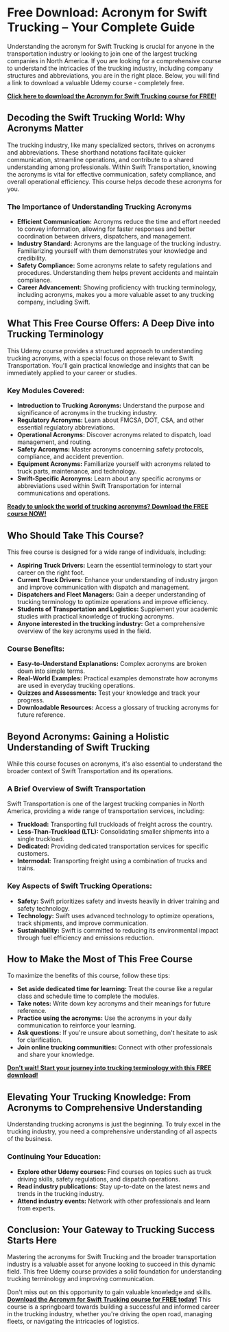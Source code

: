 # Free Download: Acronym for Swift Trucking – Your Complete Guide

Understanding the acronym for Swift Trucking is crucial for anyone in the transportation industry or looking to join one of the largest trucking companies in North America. If you are looking for a comprehensive course to understand the intricacies of the trucking industry, including company structures and abbreviations, you are in the right place. Below, you will find a link to download a valuable Udemy course - completely free.

[**Click here to download the Acronym for Swift Trucking course for FREE!**](https://udemywork.com/acronym-for-swift-trucking)

## Decoding the Swift Trucking World: Why Acronyms Matter

The trucking industry, like many specialized sectors, thrives on acronyms and abbreviations. These shorthand notations facilitate quicker communication, streamline operations, and contribute to a shared understanding among professionals. Within Swift Transportation, knowing the acronyms is vital for effective communication, safety compliance, and overall operational efficiency. This course helps decode these acronyms for you.

### The Importance of Understanding Trucking Acronyms

*   **Efficient Communication:** Acronyms reduce the time and effort needed to convey information, allowing for faster responses and better coordination between drivers, dispatchers, and management.
*   **Industry Standard:** Acronyms are the language of the trucking industry. Familiarizing yourself with them demonstrates your knowledge and credibility.
*   **Safety Compliance:** Some acronyms relate to safety regulations and procedures. Understanding them helps prevent accidents and maintain compliance.
*   **Career Advancement:** Showing proficiency with trucking terminology, including acronyms, makes you a more valuable asset to any trucking company, including Swift.

## What This Free Course Offers: A Deep Dive into Trucking Terminology

This Udemy course provides a structured approach to understanding trucking acronyms, with a special focus on those relevant to Swift Transportation. You'll gain practical knowledge and insights that can be immediately applied to your career or studies.

### Key Modules Covered:

*   **Introduction to Trucking Acronyms:** Understand the purpose and significance of acronyms in the trucking industry.
*   **Regulatory Acronyms:** Learn about FMCSA, DOT, CSA, and other essential regulatory abbreviations.
*   **Operational Acronyms:** Discover acronyms related to dispatch, load management, and routing.
*   **Safety Acronyms:** Master acronyms concerning safety protocols, compliance, and accident prevention.
*   **Equipment Acronyms:** Familiarize yourself with acronyms related to truck parts, maintenance, and technology.
*   **Swift-Specific Acronyms:** Learn about any specific acronyms or abbreviations used within Swift Transportation for internal communications and operations.

[**Ready to unlock the world of trucking acronyms? Download the FREE course NOW!**](https://udemywork.com/acronym-for-swift-trucking)

## Who Should Take This Course?

This free course is designed for a wide range of individuals, including:

*   **Aspiring Truck Drivers:** Learn the essential terminology to start your career on the right foot.
*   **Current Truck Drivers:** Enhance your understanding of industry jargon and improve communication with dispatch and management.
*   **Dispatchers and Fleet Managers:** Gain a deeper understanding of trucking terminology to optimize operations and improve efficiency.
*   **Students of Transportation and Logistics:** Supplement your academic studies with practical knowledge of trucking acronyms.
*   **Anyone interested in the trucking industry:** Get a comprehensive overview of the key acronyms used in the field.

### Course Benefits:

*   **Easy-to-Understand Explanations:** Complex acronyms are broken down into simple terms.
*   **Real-World Examples:** Practical examples demonstrate how acronyms are used in everyday trucking operations.
*   **Quizzes and Assessments:** Test your knowledge and track your progress.
*   **Downloadable Resources:** Access a glossary of trucking acronyms for future reference.

## Beyond Acronyms: Gaining a Holistic Understanding of Swift Trucking

While this course focuses on acronyms, it's also essential to understand the broader context of Swift Transportation and its operations.

### A Brief Overview of Swift Transportation

Swift Transportation is one of the largest trucking companies in North America, providing a wide range of transportation services, including:

*   **Truckload:** Transporting full truckloads of freight across the country.
*   **Less-Than-Truckload (LTL):** Consolidating smaller shipments into a single truckload.
*   **Dedicated:** Providing dedicated transportation services for specific customers.
*   **Intermodal:** Transporting freight using a combination of trucks and trains.

### Key Aspects of Swift Trucking Operations:

*   **Safety:** Swift prioritizes safety and invests heavily in driver training and safety technology.
*   **Technology:** Swift uses advanced technology to optimize operations, track shipments, and improve communication.
*   **Sustainability:** Swift is committed to reducing its environmental impact through fuel efficiency and emissions reduction.

## How to Make the Most of This Free Course

To maximize the benefits of this course, follow these tips:

*   **Set aside dedicated time for learning:** Treat the course like a regular class and schedule time to complete the modules.
*   **Take notes:** Write down key acronyms and their meanings for future reference.
*   **Practice using the acronyms:** Use the acronyms in your daily communication to reinforce your learning.
*   **Ask questions:** If you're unsure about something, don't hesitate to ask for clarification.
*   **Join online trucking communities:** Connect with other professionals and share your knowledge.

[**Don't wait! Start your journey into trucking terminology with this FREE download!**](https://udemywork.com/acronym-for-swift-trucking)

## Elevating Your Trucking Knowledge: From Acronyms to Comprehensive Understanding

Understanding trucking acronyms is just the beginning. To truly excel in the trucking industry, you need a comprehensive understanding of all aspects of the business.

### Continuing Your Education:

*   **Explore other Udemy courses:** Find courses on topics such as truck driving skills, safety regulations, and dispatch operations.
*   **Read industry publications:** Stay up-to-date on the latest news and trends in the trucking industry.
*   **Attend industry events:** Network with other professionals and learn from experts.

## Conclusion: Your Gateway to Trucking Success Starts Here

Mastering the acronyms for Swift Trucking and the broader transportation industry is a valuable asset for anyone looking to succeed in this dynamic field. This free Udemy course provides a solid foundation for understanding trucking terminology and improving communication.

Don't miss out on this opportunity to gain valuable knowledge and skills. **[Download the Acronym for Swift Trucking course for FREE today!](https://udemywork.com/acronym-for-swift-trucking)** This course is a springboard towards building a successful and informed career in the trucking industry, whether you're driving the open road, managing fleets, or navigating the intricacies of logistics.
